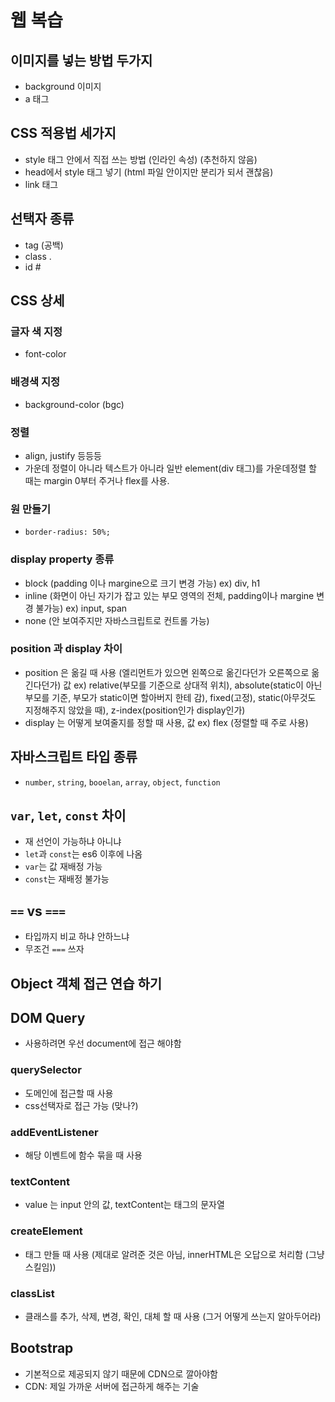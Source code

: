 # 웹 복습
## 이미지를 넣는 방법 두가지
- background 이미지
- a 태그
## CSS 적용법 세가지
- style 태그 안에서 직접 쓰는 방법 (인라인 속성) (추천하지 않음)
- head에서 style 태그 넣기 (html 파일 안이지만 분리가 되서 괜찮음)
- link 태그
## 선택자 종류
- tag (공백)
- class .
- id #
## CSS 상세
### 글자 색 지정
- font-color
### 배경색 지정
- background-color (bgc)
### 정렬
- align, justify 등등등
- 가운데 정렬이 아니라 텍스트가 아니라 일반 element(div 태그)를 가운데정렬 할 때는 margin 0부터 주거나 flex를 사용.
### 원 만들기
- `border-radius: 50%;`
### display property 종류
- block (padding 이나 margine으로 크기 변경 가능) ex) div, h1
- inline (화면이 아닌 자기가 잡고 있는 부모 영역의 전체, padding이나 margine 변경 불가능) ex) input, span
- none (안 보여주지만 자바스크립트로 컨트롤 가능)
### position 과 display 차이
- position 은 옮길 때 사용 (엘리먼트가 있으면 왼쪽으로 옮긴다던가 오른쪽으로 옮긴다던가) 값 ex) relative(부모를 기준으로 상대적 위치), absolute(static이 아닌 부모를 기준, 부모가 static이면 할아버지 한테 감), fixed(고정), static(아무것도 지정해주지 않았을 때), z-index(position인가 display인가)
- display 는 어떻게 보여줄지를 정할 때 사용, 값 ex) flex (정렬할 때 주로 사용)
## 자바스크립트 타입 종류
- `number`, `string`, `booelan`, `array`, `object`, `function`
## `var`, `let`, `const` 차이
- 재 선언이 가능하냐 아니냐
- `let`과 `const`는 es6 이후에 나옴
- `var`는 값 재배정 가능
- `const`는 재배정 불가능
## `==` vs `===`
- 타입까지 비교 하냐 안하느냐
- 무조건 `===` 쓰자
## Object 객체 접근 연습 하기
## DOM Query
- 사용하려면 우선 document에 접근 해야함
### querySelector
- 도메인에 접근할 때 사용
- css선택자로 접근 가능 (맞나?)
### addEventListener
- 해당 이벤트에 함수 묶을 때 사용
### textContent
- value 는 input 안의 값, textContent는 태그의 문자열
### createElement
- 태그 만들 때 사용 (제대로 알려준 것은 아님, innerHTML은 오답으로 처리함 (그냥 스킬임))
### classList
- 클래스를 추가, 삭제, 변경, 확인, 대체 할 때 사용 (그거 어떻게 쓰는지 알아두어라)
## Bootstrap
- 기본적으로 제공되지 않기 때문에 CDN으로 깔아야함
- CDN: 제일 가까운 서버에 접근하게 해주는 기술